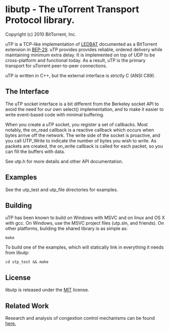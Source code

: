 # libutp - The uTorrent Transport Protocol library.
Copyright (c) 2010 BitTorrent, Inc.

uTP is a TCP-like implementation of [LEDBAT][ledbat] documented as a BitTorrent
extension in [BEP-29][bep29]. uTP provides provides reliable, ordered delivery
while maintaining minimum extra delay. It is implemented on top of UDP to be
cross-platform and functional today. As a result, uTP is the primary transport
for uTorrent peer-to-peer connections.

uTP is written in C++, but the external interface is strictly C (ANSI C89).

## The Interface

The uTP socket interface is a bit different from the Berkeley socket API to
avoid the need for our own select() implementation, and to make it easier to
write event-based code with minimal buffering.

When you create a uTP socket, you register a set of callbacks. Most notably, the
on_read callback is a reactive callback which occurs when bytes arrive off the
network. The write side of the socket is proactive, and you call UTP_Write to
indicate the number of bytes you wish to write. As packets are created, the
on_write callback is called for each packet, so you can fill the buffers with
data.

See utp.h for more details and other API documentation.

## Examples

See the utp_test and utp_file directories for examples.

## Building

uTP has been known to build on Windows with MSVC and on linux and OS X with gcc.
On Windows, use the MSVC project files (utp.sln, and friends). On other platforms,
building the shared library is as simple as:

    make

To build one of the examples, which will statically link in everything it needs
from libutp:

    cd utp_test && make

## License

libutp is released under the [MIT][lic] license.

## Related Work

Research and analysis of congestion control mechanisms can be found [here.][survey]

[ledbat]: http://datatracker.ietf.org/wg/ledbat/charter/
[bep29]: http://www.bittorrent.org/beps/bep_0029.html
[lic]: http://www.opensource.org/licenses/mit-license.php
[survey]: http://datatracker.ietf.org/doc/draft-ietf-ledbat-survey/
